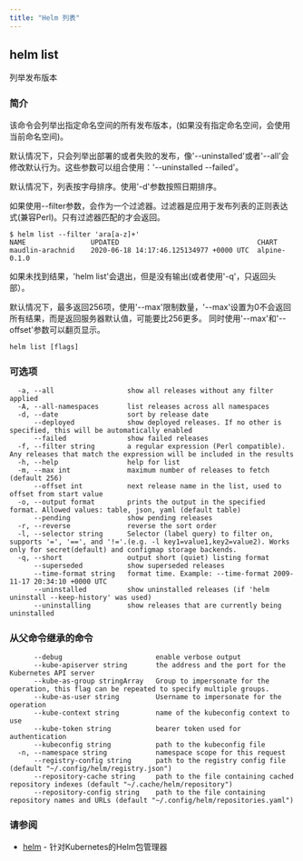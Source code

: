 ```yaml
---
title: "Helm 列表"
---
```


## helm list

列举发布版本

### 简介

该命令会列举出指定命名空间的所有发布版本，(如果没有指定命名空间，会使用当前命名空间)。

默认情况下，只会列举出部署的或者失败的发布，像'--uninstalled'或者'--all'会修改默认行为。这些参数可以组合使用：'--uninstalled
--failed'。

默认情况下，列表按字母排序。使用'-d'参数按照日期排序。

如果使用--filter参数，会作为一个过滤器。过滤器是应用于发布列表的正则表达式(兼容Perl)。只有过滤器匹配的才会返回。

```shell
$ helm list --filter 'ara[a-z]+'
NAME                UPDATED                                  CHART
maudlin-arachnid    2020-06-18 14:17:46.125134977 +0000 UTC  alpine-0.1.0
```

如果未找到结果，'helm list'会退出，但是没有输出(或者使用'-q'，只返回头部）。

默认情况下，最多返回256项，使用'--max'限制数量，'--max'设置为0不会返回所有结果，而是返回服务器默认值，可能要比256更多。
同时使用'--max'和'--offset'参数可以翻页显示。

```shell
helm list [flags]
```

### 可选项

```shell
  -a, --all                  show all releases without any filter applied
  -A, --all-namespaces       list releases across all namespaces
  -d, --date                 sort by release date
      --deployed             show deployed releases. If no other is specified, this will be automatically enabled
      --failed               show failed releases
  -f, --filter string        a regular expression (Perl compatible). Any releases that match the expression will be included in the results
  -h, --help                 help for list
  -m, --max int              maximum number of releases to fetch (default 256)
      --offset int           next release name in the list, used to offset from start value
  -o, --output format        prints the output in the specified format. Allowed values: table, json, yaml (default table)
      --pending              show pending releases
  -r, --reverse              reverse the sort order
  -l, --selector string      Selector (label query) to filter on, supports '=', '==', and '!='.(e.g. -l key1=value1,key2=value2). Works only for secret(default) and configmap storage backends.
  -q, --short                output short (quiet) listing format
      --superseded           show superseded releases
      --time-format string   format time. Example: --time-format 2009-11-17 20:34:10 +0000 UTC
      --uninstalled          show uninstalled releases (if 'helm uninstall --keep-history' was used)
      --uninstalling         show releases that are currently being uninstalled
```

### 从父命令继承的命令

```shell
      --debug                       enable verbose output
      --kube-apiserver string       the address and the port for the Kubernetes API server
      --kube-as-group stringArray   Group to impersonate for the operation, this flag can be repeated to specify multiple groups.
      --kube-as-user string         Username to impersonate for the operation
      --kube-context string         name of the kubeconfig context to use
      --kube-token string           bearer token used for authentication
      --kubeconfig string           path to the kubeconfig file
  -n, --namespace string            namespace scope for this request
      --registry-config string      path to the registry config file (default "~/.config/helm/registry.json")
      --repository-cache string     path to the file containing cached repository indexes (default "~/.cache/helm/repository")
      --repository-config string    path to the file containing repository names and URLs (default "~/.config/helm/repositories.yaml")
```

### 请参阅

* [helm](helm.md) - 针对Kubernetes的Helm包管理器
